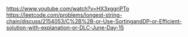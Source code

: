 https://www.youtube.com/watch?v=HX3xggriPTo
​
https://leetcode.com/problems/longest-string-chain/discuss/2154053/C%2B%2B-or-Use-SortingandDP-or-Efficient-solution-with-explanation-or-DLC-June-Day-15
​